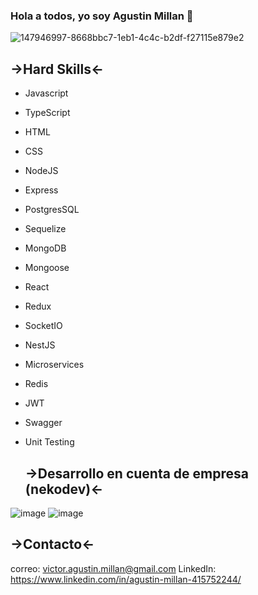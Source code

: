 ### Hola a todos, yo soy Agustin Millan 👋

![147946997-8668bbc7-1eb1-4c4c-b2df-f27115e879e2](https://user-images.githubusercontent.com/106900785/205709497-c82ebcc0-5c79-451a-a58b-77a649d51cfc.gif)



## →Hard Skills←
- Javascript
- TypeScript
- HTML
- CSS
- NodeJS
- Express
- PostgresSQL
- Sequelize
- MongoDB
- Mongoose
- React
- Redux 
- SocketIO
- NestJS
- Microservices
- Redis
- JWT
- Swagger
- Unit Testing

  
  ## →Desarrollo en cuenta de empresa (nekodev)←
![image](https://github.com/user-attachments/assets/6d59df54-2b9f-46e0-a658-dac3ad1792a8)
![image](https://github.com/user-attachments/assets/db1a182e-cf54-4e9f-8e93-580a3e2d367b)


  ## →Contacto←
correo: victor.agustin.millan@gmail.com
LinkedIn: https://www.linkedin.com/in/agustin-millan-415752244/
